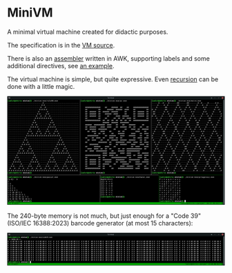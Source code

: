 # MiniVM

A minimal virtual machine created for didactic purposes.

The specification is in the [VM source](minivm.c).

There is also an [assembler](mvmc) written in AWK,
supporting labels and some additional directives,
see [an example](src/hello.src).

The virtual machine is simple, but quite expressive.
Even [recursion](src/hanoi.src) can be done
with a little magic.

![Some examples](demos.png)

The 240-byte memory is not much, but just enough for a "Code 39" (ISO/IEC 16388:2023)
barcode generator (at most 15 characters):

![Barcode example](code39-demo.png)
